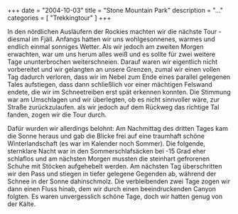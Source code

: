 +++
date = "2004-10-03"
title = "Stone Mountain Park"
description = "..."
categories = [ "Trekkingtour" ]
+++

In den nördlichen Ausläufern der Rockies machten wir die nächste Tour - diesmal im Fjäll. Anfangs hatten wir uns wohlgesonnenes, warmes und endlich einmal sonniges Wetter. Als wir jedoch am zweiten Morgen erwachten, war um uns herum alles weiß und es sollte für zwei weitere Tage ununterbrochen weiterschneien. Darauf waren wir eigentlich nicht vorbereitet und wir gelangten an unsere Grenzen, zumal wir einen vollen Tag dadurch verloren, dass wir im Nebel zum Ende eines parallel gelegenen Tales aufstiegen, dass dann schließlich vor einer mächtigen Felswand endete, die wir im Schneetreiben erst spät erkennen konnten. Die Stimmung war am Umschlagen und wir überlegten, ob es nicht sinnvoller wäre, zur Straße zurückzulaufen. als wir jedoch auf dem Rückweg das richtige Tal fanden, zogen wir die Tour durch. 

Dafür wurden wir allerdings belohnt: Am Nachmittag des dritten Tages kam die Sonne heraus und gab die Blicke frei auf eine traumhaft schöne Winterlandschaft (es war im Kalender noch Sommer). Die folgende, sternklare Nacht war in den Sommerschlafsäcken bei -15 Grad eher schlaflos und am nächsten Morgen mussten die steinhart gefrorenen Schuhe mit Stöcken aufgehebelt werden. Am nächsten Tag überschritten wir den Pass und stiegen in tiefer gelegene Gegenden ab, während der Schnee in der Sonne dahinschmolz. Die verbleibenden zwei Tage zogen wir dann einen Fluss hinab, dem wir durch einen beeindruckenden Canyon folgten. Es waren unvergesslich schöne Tage, doch wir hatten genug von der Kälte. 